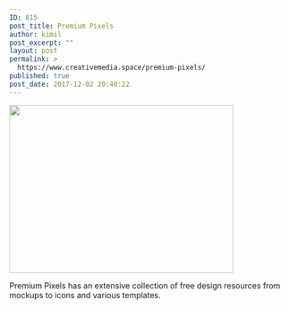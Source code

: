 ```yaml
---
ID: 815
post_title: Premium Pixels
author: kimil
post_excerpt: ""
layout: post
permalink: >
  https://www.creativemedia.space/premium-pixels/
published: true
post_date: 2017-12-02 20:40:22
---
```

<img class="alignnone size-medium" src="https://cdn.dribbble.com/users/2504/screenshots/55590/shot_1284634731.jpg" width="400" height="300" />

Premium Pixels has an extensive collection of free design resources from mockups to icons and various templates.